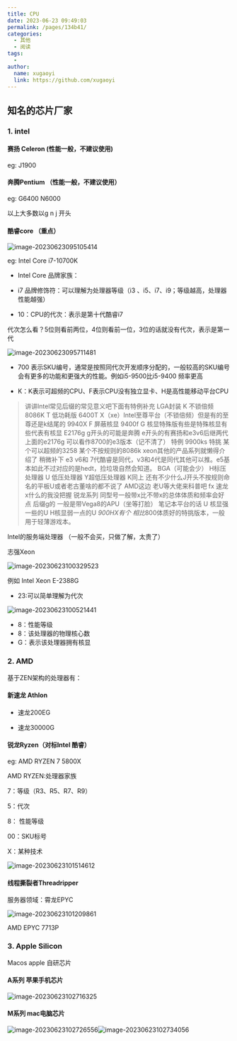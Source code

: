 ```yaml
---
title: CPU
date: 2023-06-23 09:49:03
permalink: /pages/134b41/
categories:
  - 其他
  - 阅读
tags:
  - 
author: 
  name: xugaoyi
  link: https://github.com/xugaoyi
---
```



## 知名的芯片厂家

### 1. intel





#### 赛扬 Celeron (性能一般，不建议使用)

eg: J1900



#### 奔腾Pentium （性能一般，不建议使用）

eg: G6400 N6000

以上大多数以g n j 开头

#### 酷睿core （重点）

![image-20230623095105414](https://2290653824-github-io.oss-cn-hangzhou.aliyuncs.com/image-20230623095105414.png)

eg: Intel Core i7-10700K

- Intel Core 品牌家族：

- i7 品牌修饰符：可以理解为处理器等级（i3 、i5、i7、i9；等级越高，处理器性能越强）

- 10：CPU的代次：表示是第十代酷睿i7

代次怎么看？5位则看前两位，4位则看前一位，3位的话就没有代次，表示是第一代

![image-20230623095711481](https://2290653824-github-io.oss-cn-hangzhou.aliyuncs.com/image-20230623095711481.png)

- 700 表示SKU编号，通常是按照同代次开发顺序分配的，一般较高的SKU编号会有更多的功能和更强大的性能。例如i5-9500比i5-9400 频率更高

- K：K表示可超频的CPU、F表示CPU没有独立显卡、H是高性能移动平台CPU

>讲讲Intel常见后缀的常见意义吧下面有特例补充
>LGA封装
>K 不锁倍频 8086K
>T 低功耗版 6400T
>X（xe）Intel至尊平台（不锁倍频）但是有的至尊还是k结尾的
>9940X
>F 屏蔽核显 9400f
>G 核显特殊版有些是特殊核显有些代表有核显 E2176g
>g开头的可能是奔腾
>e开头的有赛扬和e3v6后继两代
>上面的e2176g 可以看作8700的e3版本（记不清了）
>特例
>9900ks 特挑 
>某个可以超频的3258
>某个不按规则的8086k
>xeon其他的产品系列就懒得介绍了
>稍微补下 e3 v6和 7代酷睿是同代，v3和4代是同代其他可以推。e5基本如此不过对应的是hedt，捡垃圾自然会知道。
>BGA（可能会少）
>H标压处理器 
>U 低压处理器
>Y超低压处理器
>K同上
>还有不少什么J开头不按规则命名的平板U或者老古董啥的都不说了
>AMD这边
>老U等大佬来科普吧 fx 速龙x什么的我没把握
>锐龙系列
> 同型号一般带x比不带x的总体体质和频率会好点
>后缀g的 一般是带Vega8的APU（坐等打脸）
>笔记本平台的话
>U 核显强一些的U
>H核显弱一点的U
>*900HX有个 相比*800体质好的特挑版本，一般用于轻薄游戏本。



Intel的服务端处理器 （一般不会买，只做了解，太贵了）

志强Xeon

![image-20230623100329523](https://2290653824-github-io.oss-cn-hangzhou.aliyuncs.com/image-20230623100329523.png)

例如 Intel Xeon E-2388G

- 23:可以简单理解为代次

![image-20230623100521441](https://2290653824-github-io.oss-cn-hangzhou.aliyuncs.com/image-20230623100521441.png)

- 8：性能等级
- 8：该处理器的物理核心数
- G：表示该处理器拥有核显



### 2. AMD

基于ZEN架构的处理器有：

####  新速龙 Athlon

- 速龙200EG

- 速龙30000G



#### 锐龙Ryzen（对标Intel 酷睿）

eg: AMD RYZEN 7 5800X

AMD RYZEN:处理器家族

7：等级（R3、R5、R7、R9）

5：代次

8： 性能等级

00：SKU标号

X：某种技术

![image-20230623101514612](https://2290653824-github-io.oss-cn-hangzhou.aliyuncs.com/image-20230623101514612.png)

#### 线程撕裂者Threadripper

服务器领域：霄龙EPYC

![image-20230623101209861](https://2290653824-github-io.oss-cn-hangzhou.aliyuncs.com/image-20230623101209861.png)

AMD EPYC 7713P



### 3. Apple Silicon

Macos apple 自研芯片

#### A系列 苹果手机芯片

![image-20230623102716325](https://2290653824-github-io.oss-cn-hangzhou.aliyuncs.com/image-20230623102716325.png)

#### M系列 mac电脑芯片

![image-20230623102726556](https://2290653824-github-io.oss-cn-hangzhou.aliyuncs.com/image-20230623102726556.png)![image-20230623102734056](https://2290653824-github-io.oss-cn-hangzhou.aliyuncs.com/image-20230623102734056.png)